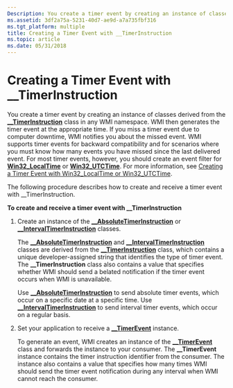 ```yaml
---
Description: You create a timer event by creating an instance of classes derived from the \_\_TimerInstruction class in any WMI namespace.
ms.assetid: 3df2a75a-5231-40d7-ae9d-a7a735fbf316
ms.tgt_platform: multiple
title: Creating a Timer Event with __TimerInstruction
ms.topic: article
ms.date: 05/31/2018
---
```


# Creating a Timer Event with \_\_TimerInstruction

You create a timer event by creating an instance of classes derived from the [**\_\_TimerInstruction**](--timerinstruction.md) class in any WMI namespace. WMI then generates the timer event at the appropriate time. If you miss a timer event due to computer downtime, WMI notifies you about the missed event. WMI supports timer events for backward compatibility and for scenarios where you must know how many events you have missed since the last delivered event. For most timer events, however, you should create an event filter for [**Win32\_LocalTime**](/previous-versions/windows/desktop/wmitimepprov/win32-localtime) or [**Win32\_UTCTime**](/previous-versions/windows/desktop/wmitimepprov/win32-utctime). For more information, see [Creating a Timer Event with Win32\_LocalTime or Win32\_UTCTime](creating-a-timer-event-with-win32-localtime-or-win32-utctime.md).

The following procedure describes how to create and receive a timer event with \_\_TimerInstruction.

**To create and receive a timer event with \_\_TimerInstruction**

1.  Create an instance of the [**\_\_AbsoluteTimerInstruction**](--absolutetimerinstruction.md) or [**\_\_IntervalTimerInstruction**](--intervaltimerinstruction.md) classes.

    The [**\_\_AbsoluteTimerInstruction**](--absolutetimerinstruction.md) and [**\_\_IntervalTimerInstruction**](--intervaltimerinstruction.md) classes are derived from the [**\_\_TimerInstruction**](--timerinstruction.md) class, which contains a unique developer-assigned string that identifies the type of timer event. The **\_\_TimerInstruction** class also contains a value that specifies whether WMI should send a belated notification if the timer event occurs when WMI is unavailable.

    Use [**\_\_AbsoluteTimerInstruction**](--absolutetimerinstruction.md) to send absolute timer events, which occur on a specific date at a specific time. Use [**\_\_IntervalTimerInstruction**](--intervaltimerinstruction.md) to send interval timer events, which occur on a regular basis.

2.  Set your application to receive a [**\_\_TimerEvent**](--timerevent.md) instance.

    To generate an event, WMI creates an instance of the [**\_\_TimerEvent**](--timerevent.md) class and forwards the instance to your consumer. The **\_\_TimerEvent** instance contains the timer instruction identifier from the consumer. The instance also contains a value that specifies how many times WMI should send the timer event notification during any interval when WMI cannot reach the consumer.

 

 